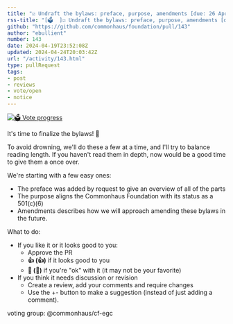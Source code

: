 ```yaml
---
title: "☑️ Undraft the bylaws: preface, purpose, amendments [due: 26 Apr]"
rss-title: "[🗳️  ]☑️ Undraft the bylaws: preface, purpose, amendments [due: 26 Apr]"
github: "https://github.com/commonhaus/foundation/pull/143"
author: "ebullient"
number: 143
date: 2024-04-19T23:52:08Z
updated: 2024-04-24T20:03:42Z
url: "/activity/143.html"
type: pullRequest
tags:
- post
- reviews
- vote/open
- notice
---
```

[![🗳️ Vote progress](https://www.commonhaus.org/votes/commonhaus/foundation/143.svg)](https://github.com/commonhaus/foundation/pull/143#issuecomment-2075423094 "IC_kwDOKRPTI857tHF2")

It's time to finalize the bylaws! 🎉

To avoid drowning, we'll do these a few at a time, and I'll try to balance reading length.
If you haven't read them in depth, now would be a good time to give them a once over.

We're starting with a few easy ones:

- The preface was added by request to give an overview of all of the parts
- The purpose aligns the Commonhaus Foundation with its status as a 501(c)(6)
- Amendments describes how we will approach amending these bylaws in the future.

What to do:

- If you like it or it looks good to you:
    - Approve the PR
    - **👍 (:+1:)** if it looks good to you
    - **👀 (:eyes:)** if you're "ok" with it (it may not be your favorite)
- If you think it needs discussion or revision
    - Create a review, add your comments and require changes
    - Use the +- button to make a suggestion (instead of just adding a comment). 

voting group: @commonhaus/cf-egc 

